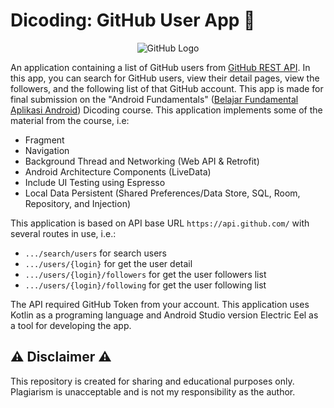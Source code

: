 # Dicoding: GitHub User App 📱

<p align="center">
  <img src="https://cdn-icons-png.flaticon.com/512/25/25231.png" alt="GitHub Logo"/>
</p>

An application containing a list of GitHub users from [GitHub REST API](https://docs.github.com/en/rest/quickstart?apiVersion=2022-11-28). In this app, you can search for GitHub users, view their detail pages, view the followers, and the following list of that GitHub account. This app is made for final submission on the "Android Fundamentals" ([Belajar Fundamental Aplikasi Android](https://www.dicoding.com/academies/14)) Dicoding course. This application implements some of the material from the course, i.e:
- Fragment
- Navigation
- Background Thread and Networking (Web API & Retrofit)
- Android Architecture Components (LiveData)
- Include UI Testing using Espresso
- Local Data Persistent (Shared Preferences/Data Store, SQL, Room, Repository, and Injection)

This application is based on API base URL ```https://api.github.com/``` with several routes in use, i.e.:
- ```.../search/users``` for search users
- ```.../users/{login}``` for get the user detail
- ```.../users/{login}/followers``` for get the user followers list
- ```.../users/{login}/following``` for get the user following list</br>

The API required GitHub Token from your account. This application uses Kotlin as a programing language and Android Studio version Electric Eel as a tool for developing the app.

## ⚠ Disclaimer ⚠
This repository is created for sharing and educational purposes only. Plagiarism is unacceptable and is not my responsibility as the author.
